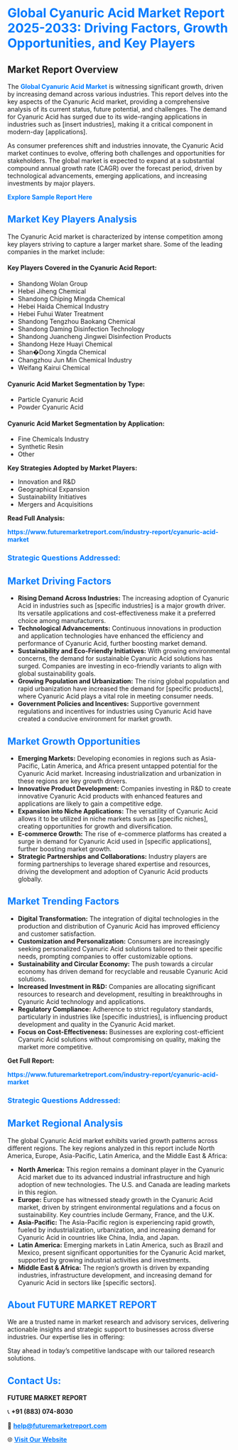 <h1 style="color: #007BFF;">Global Cyanuric Acid Market Report 2025-2033: Driving Factors, Growth Opportunities, and Key Players</h1>

<section id="overview">
<h2>Market Report Overview</h2>
<p>The <a href="https://www.futuremarketreport.com/industry-report/cyanuric-acid-market" style="color: #007BFF; text-decoration: none;"><strong>Global Cyanuric Acid Market</strong></a> is witnessing significant growth, driven by increasing demand across various industries. This report delves into the key aspects of the Cyanuric Acid market, providing a comprehensive analysis of its current status, future potential, and challenges. The demand for Cyanuric Acid has surged due to its wide-ranging applications in industries such as [insert industries], making it a critical component in modern-day [applications].</p>
<p>As consumer preferences shift and industries innovate, the Cyanuric Acid market continues to evolve, offering both challenges and opportunities for stakeholders. The global market is expected to expand at a substantial compound annual growth rate (CAGR) over the forecast period, driven by technological advancements, emerging applications, and increasing investments by major players.</p>
</section>

<section id="overview">
<p><a href="https://www.futuremarketreport.com/request-sample/reportId=30031" style="color: #007BFF; text-decoration: none;"><strong>Explore Sample Report Here</strong></a></p>
</section>

<section id="key-players">
<h2 style="color: #007BFF;">Market Key Players Analysis</h2>
<p>The Cyanuric Acid market is characterized by intense competition among key players striving to capture a larger market share. Some of the leading companies in the market include:</p>
<h4>Key Players Covered in the Cyanuric Acid Report:</h4>
<ul><li>Shandong Wolan Group</li><li>Hebei Jiheng Chemical</li><li>Shandong Chiping Mingda Chemical</li><li>Hebei Haida Chemical Industry</li><li>Hebei Fuhui Water Treatment</li><li>Shandong Tengzhou Baokang Chemical</li><li>Shandong Daming Disinfection Technology</li><li>Shandong Juancheng Jingwei Disinfection Products</li><li>Shandong Heze Huayi Chemical</li><li>Shan�Dong Xingda Chemical</li><li>Changzhou Jun Min Chemical Industry</li><li>Weifang Kairui Chemical</li></ul>
<h4>Cyanuric Acid Market Segmentation by Type:</h4>
<ul><li>Particle Cyanuric Acid</li><li>Powder Cyanuric Acid</li></ul>

<h4>Cyanuric Acid Market Segmentation by Application:</h4>
<ul><li>Fine Chemicals Industry</li><li>Synthetic Resin</li><li>Other</li></ul>
<p><strong>Key Strategies Adopted by Market Players:</strong></p>
<ul>
<li>Innovation and R&D</li>
<li>Geographical Expansion</li>
<li>Sustainability Initiatives</li>
<li>Mergers and Acquisitions</li>
</ul>
</section>

<section>
<p><strong>Read Full Analysis: </strong></p><a href="https://www.futuremarketreport.com/industry-report/cyanuric-acid-market" style="color: #007BFF; text-decoration: none;"><strong>https://www.futuremarketreport.com/industry-report/cyanuric-acid-market</strong></a>
<h3 style="color: #007BFF;">Strategic Questions Addressed:</h3>
</section>

<section id="driving-factors">
<h2 style="color: #007BFF;">Market Driving Factors</h2>
<ul>
<li><strong>Rising Demand Across Industries:</strong> The increasing adoption of Cyanuric Acid in industries such as [specific industries] is a major growth driver. Its versatile applications and cost-effectiveness make it a preferred choice among manufacturers.</li>
<li><strong>Technological Advancements:</strong> Continuous innovations in production and application technologies have enhanced the efficiency and performance of Cyanuric Acid, further boosting market demand.</li>
<li><strong>Sustainability and Eco-Friendly Initiatives:</strong> With growing environmental concerns, the demand for sustainable Cyanuric Acid solutions has surged. Companies are investing in eco-friendly variants to align with global sustainability goals.</li>
<li><strong>Growing Population and Urbanization:</strong> The rising global population and rapid urbanization have increased the demand for [specific products], where Cyanuric Acid plays a vital role in meeting consumer needs.</li>
<li><strong>Government Policies and Incentives:</strong> Supportive government regulations and incentives for industries using Cyanuric Acid have created a conducive environment for market growth.</li>
</ul>
</section>

<section id="growth-opportunities">
<h2 style="color: #007BFF;">Market Growth Opportunities</h2>
<ul>
<li><strong>Emerging Markets:</strong> Developing economies in regions such as Asia-Pacific, Latin America, and Africa present untapped potential for the Cyanuric Acid market. Increasing industrialization and urbanization in these regions are key growth drivers.</li>
<li><strong>Innovative Product Development:</strong> Companies investing in R&D to create innovative Cyanuric Acid products with enhanced features and applications are likely to gain a competitive edge.</li>
<li><strong>Expansion into Niche Applications:</strong> The versatility of Cyanuric Acid allows it to be utilized in niche markets such as [specific niches], creating opportunities for growth and diversification.</li>
<li><strong>E-commerce Growth:</strong> The rise of e-commerce platforms has created a surge in demand for Cyanuric Acid used in [specific applications], further boosting market growth.</li>
<li><strong>Strategic Partnerships and Collaborations:</strong> Industry players are forming partnerships to leverage shared expertise and resources, driving the development and adoption of Cyanuric Acid products globally.</li>
</ul>
</section>

<section id="trending-factors">
<h2 style="color: #007BFF;">Market Trending Factors</h2>
<ul>
<li><strong>Digital Transformation:</strong> The integration of digital technologies in the production and distribution of Cyanuric Acid has improved efficiency and customer satisfaction.</li>
<li><strong>Customization and Personalization:</strong> Consumers are increasingly seeking personalized Cyanuric Acid solutions tailored to their specific needs, prompting companies to offer customizable options.</li>
<li><strong>Sustainability and Circular Economy:</strong> The push towards a circular economy has driven demand for recyclable and reusable Cyanuric Acid solutions.</li>
<li><strong>Increased Investment in R&D:</strong> Companies are allocating significant resources to research and development, resulting in breakthroughs in Cyanuric Acid technology and applications.</li>
<li><strong>Regulatory Compliance:</strong> Adherence to strict regulatory standards, particularly in industries like [specific industries], is influencing product development and quality in the Cyanuric Acid market.</li>
<li><strong>Focus on Cost-Effectiveness:</strong> Businesses are exploring cost-efficient Cyanuric Acid solutions without compromising on quality, making the market more competitive.</li>
</ul>
</section>

<section>
<p><strong>Get Full Report: </strong></p><a href="https://www.futuremarketreport.com/industry-report/cyanuric-acid-market" style="color: #007BFF; text-decoration: none;"><strong>https://www.futuremarketreport.com/industry-report/cyanuric-acid-market</strong></a>
<h3 style="color: #007BFF;">Strategic Questions Addressed:</h3>
</section>


<section id="regional-analysis">
<h2 style="color: #007BFF;">Market Regional Analysis</h2>
<p>The global Cyanuric Acid market exhibits varied growth patterns across different regions. The key regions analyzed in this report include North America, Europe, Asia-Pacific, Latin America, and the Middle East & Africa:</p>
<ul>
<li><strong>North America:</strong> This region remains a dominant player in the Cyanuric Acid market due to its advanced industrial infrastructure and high adoption of new technologies. The U.S. and Canada are leading markets in this region.</li>
<li><strong>Europe:</strong> Europe has witnessed steady growth in the Cyanuric Acid market, driven by stringent environmental regulations and a focus on sustainability. Key countries include Germany, France, and the U.K.</li>
<li><strong>Asia-Pacific:</strong> The Asia-Pacific region is experiencing rapid growth, fueled by industrialization, urbanization, and increasing demand for Cyanuric Acid in countries like China, India, and Japan.</li>
<li><strong>Latin America:</strong> Emerging markets in Latin America, such as Brazil and Mexico, present significant opportunities for the Cyanuric Acid market, supported by growing industrial activities and investments.</li>
<li><strong>Middle East & Africa:</strong> The region’s growth is driven by expanding industries, infrastructure development, and increasing demand for Cyanuric Acid in sectors like [specific sectors].</li>
</ul>
</section>

<footer>
<h2 style="color: #007BFF;">About FUTURE MARKET REPORT</h2>
<p>We are a trusted name in market research and advisory services, delivering actionable insights and strategic support to businesses across diverse industries. Our expertise lies in offering:</p>

<p>Stay ahead in today’s competitive landscape with our tailored research solutions.</p>

<h2 style="color: #007BFF;">Contact Us:</h2>
<p><strong>FUTURE MARKET REPORT</strong></p>
<p>📞 <strong>+91 (883) 074-8030</strong></p>
<p>📧 <strong><a href="mailto:help@futuremarketreport.com" style="color: #007BFF;">help@futuremarketreport.com</a></strong></p>
<p>🌐 <strong><a href="https://www.futuremarketreport.com/" style="color: #007BFF;">Visit Our Website</a></strong></p>
</footer>